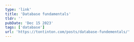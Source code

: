 ```yaml
---
type: 'link'
title: 'Database fundamentals'
tldr: ''
pubDate: 'Dec 15 2023'
tags: ['database']
url: 'https://tontinton.com/posts/database-fundementals/'
---
```

